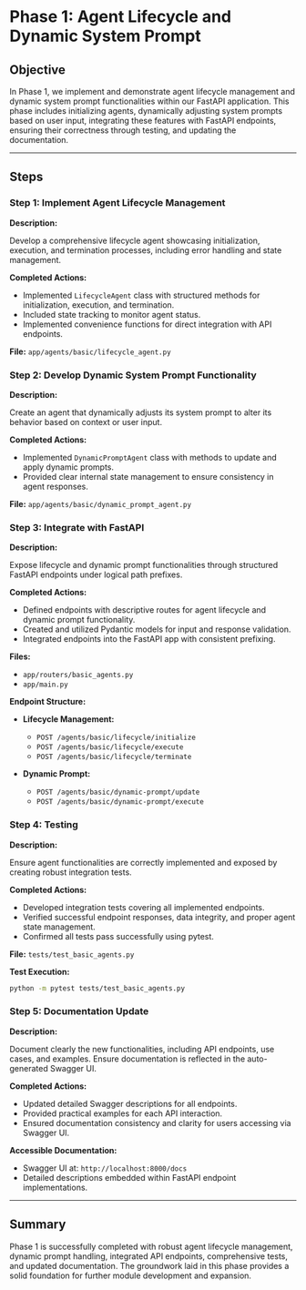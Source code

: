<!-- File: root/modules/module3-basic-agents/docs/phase1.md -->

# Phase 1: Agent Lifecycle and Dynamic System Prompt

## Objective

In Phase 1, we implement and demonstrate agent lifecycle management and dynamic system prompt functionalities within our FastAPI application. This phase includes initializing agents, dynamically adjusting system prompts based on user input, integrating these features with FastAPI endpoints, ensuring their correctness through testing, and updating the documentation.

---

## Steps

### Step 1: Implement Agent Lifecycle Management

**Description:**

Develop a comprehensive lifecycle agent showcasing initialization, execution, and termination processes, including error handling and state management.

**Completed Actions:**
- Implemented `LifecycleAgent` class with structured methods for initialization, execution, and termination.
- Included state tracking to monitor agent status.
- Implemented convenience functions for direct integration with API endpoints.

**File:** `app/agents/basic/lifecycle_agent.py`

### Step 2: Develop Dynamic System Prompt Functionality

**Description:**

Create an agent that dynamically adjusts its system prompt to alter its behavior based on context or user input.

**Completed Actions:**
- Implemented `DynamicPromptAgent` class with methods to update and apply dynamic prompts.
- Provided clear internal state management to ensure consistency in agent responses.

**File:** `app/agents/basic/dynamic_prompt_agent.py`

### Step 3: Integrate with FastAPI

**Description:**

Expose lifecycle and dynamic prompt functionalities through structured FastAPI endpoints under logical path prefixes.

**Completed Actions:**
- Defined endpoints with descriptive routes for agent lifecycle and dynamic prompt functionality.
- Created and utilized Pydantic models for input and response validation.
- Integrated endpoints into the FastAPI app with consistent prefixing.

**Files:**
- `app/routers/basic_agents.py`
- `app/main.py`

**Endpoint Structure:**

- **Lifecycle Management:**
  - `POST /agents/basic/lifecycle/initialize`
  - `POST /agents/basic/lifecycle/execute`
  - `POST /agents/basic/lifecycle/terminate`

- **Dynamic Prompt:**
  - `POST /agents/basic/dynamic-prompt/update`
  - `POST /agents/basic/dynamic-prompt/execute`

### Step 4: Testing

**Description:**

Ensure agent functionalities are correctly implemented and exposed by creating robust integration tests.

**Completed Actions:**
- Developed integration tests covering all implemented endpoints.
- Verified successful endpoint responses, data integrity, and proper agent state management.
- Confirmed all tests pass successfully using pytest.

**File:** `tests/test_basic_agents.py`

**Test Execution:**
```bash
python -m pytest tests/test_basic_agents.py
```

### Step 5: Documentation Update

**Description:**

Document clearly the new functionalities, including API endpoints, use cases, and examples. Ensure documentation is reflected in the auto-generated Swagger UI.

**Completed Actions:**
- Updated detailed Swagger descriptions for all endpoints.
- Provided practical examples for each API interaction.
- Ensured documentation consistency and clarity for users accessing via Swagger UI.

**Accessible Documentation:**
- Swagger UI at: `http://localhost:8000/docs`
- Detailed descriptions embedded within FastAPI endpoint implementations.

---

## Summary

Phase 1 is successfully completed with robust agent lifecycle management, dynamic prompt handling, integrated API endpoints, comprehensive tests, and updated documentation. The groundwork laid in this phase provides a solid foundation for further module development and expansion.